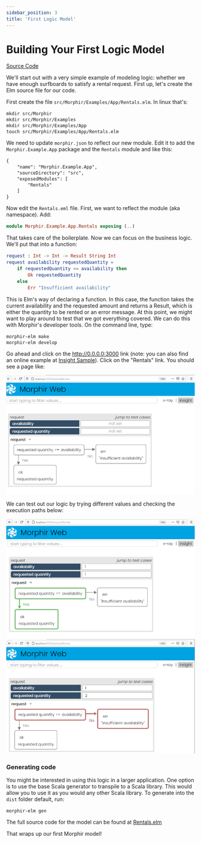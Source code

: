```yaml
---
sidebar_position: 3
title: 'First Logic Model'
---
```


# Building Your First Logic Model

[Source Code](https://github.com/stephengoldbaum/morphir-examples/tree/master/tutorial/step_1_first_logic)

We'll start out with a very simple example of modeling logic: whether we have enough surfboards to satisfy a rental request. First up, let's create the Elm source file for our code.

First create the file `src/Morphir/Examples/App/Rentals.elm`. In linux that's:

```
mkdir src/Morphir
mkdir src/Morphir/Examples
mkdir src/Morphir/Examples/App
touch src/Morphir/Examples/App/Rentals.elm
```

We need to update `morphir.json` to reflect our new module. Edit it to add the `Morphir.Example.App` package and the `Rentals` module and like this:

```
{
    "name": "Morphir.Example.App",
    "sourceDirectory": "src",
    "exposedModules": [
        "Rentals"
    ]
}
```

Now edit the `Rentals.eml` file. First, we want to reflect the module (aka namespace). Add:

```Elm
module Morphir.Example.App.Rentals exposing (..)


```

That takes care of the boilerplate. Now we can focus on the business logic. We'll put that into a function:

```Elm
request : Int -> Int -> Result String Int
request availability requestedQuantity =
    if requestedQuantity <= availability then
        Ok requestedQuantity
    else
        Err "Insufficient availability"
```

This is Elm's way of declaring a function. In this case, the function takes the current availability and the requested amount and returns a Result, which is either the quantity to be rented or an error message. At this point, we might want to play around to test that we got everything covered. We can do this with Morphir's developer tools. On the command line, type:

```
morphir-elm make
morphir-elm develop
```

Go ahead and click on the http://0.0.0.0:3000 link (note: you can also find an online example at [Insight Sample](https://finos.github.io/morphir-service)). Click on the "Rentals" link. You should see a page like:

![Image](./step1/developer_page_1.png)

We can test out our logic by trying different values and checking the execution paths below:

![Image](./step1/developer_page_2.png)
![Image](./step1/developer_page_3.png)

### Generating code

You might be interested in using this logic in a larger application. One option is to use the base Scala generator to transpile to a Scala library. This would allow you to use it as you would any other Scala library. To generate into the `dist` folder default, run:

```
morphir-elm gen
```

The full source code for the model can be found at [Rentals.elm](https://github.com/stephengoldbaum/morphir-examples/blob/master/tutorial/step_1_first_logic/src/Morphir/Example/App/Rentals.elm)

That wraps up our first Morphir model!
